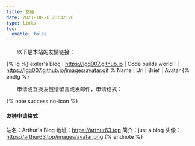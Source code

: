 ```yaml
---
title: 友链
date: 2023-10-26 23:32:26
type: links
toc:
  enable: false
---
```


&emsp;&emsp;以下是本站的友情链接：

{% lg %}
exiler's Blog | https://lgq007.github.io | Code builds world ! | https://lgq007.github.io/images/avatar.gif
% Name | Url | Brief | Avatar
{% endlg %}

&emsp;&emsp;申请或互换友链请留言或发邮件，申请格式：

{% note success no-icon %}
#### 友链申请格式
站名：Arthur\'s Blog
地址：https://arthur63.top
简介：just a blog
头像：https://arthur63.top/images/avatar.png
{% endnote %}
